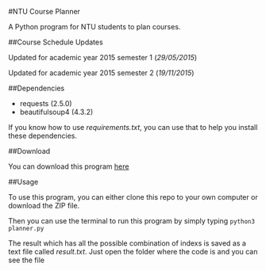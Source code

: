 #NTU Course Planner

A Python program for NTU students to plan courses.

##Course Schedule Updates

Updated for academic year 2015 semester 1 (*29/05/2015*)

Updated for academic year 2015 semester 2 (*19/11/2015*)

##Dependencies

* requests (2.5.0)
* beautifulsoup4 (4.3.2)

If you know how to use *requirements.txt*, you can use that to help you install these dependencies.

##Download

You can download this program [here](https://github.com/koallen/NTUCoursePlanner/releases/tag/v1.0)

##Usage

To use this program, you can either clone this repo to your own computer or download the ZIP file.

Then you can use the terminal to run this program by simply typing `python3 planner.py`

The result which has all the possible combination of indexs is saved as a text file called *result.txt*. Just open the folder where the code is and you can see the file
